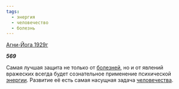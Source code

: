 ```yaml
---
tags:
  - энергия
  - человечество
  - болезнь
---
```

[Агни-Йога 1929г](https://127.0.0.1:4002/agni/1929)

___569___

Самая лучшая защита не только от [болезней](../../../tags/#болезнь), но и от явлений вражеских всегда будет сознательное применение психической [энергии](../../../tags/#энергия). Развитие её есть самая насущная задача [человечества](../../../tags/#человечество).